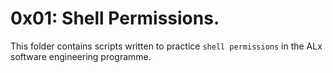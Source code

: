 # 0x01: Shell Permissions.
This folder contains scripts written to practice `shell permissions` in the ALx software engineering programme.
